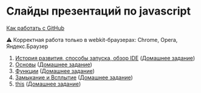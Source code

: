 # Слайды презентаций по javascript
[Как работать с GitHub](https://github.com/urfu-2015/guides/blob/master/how-to-pull-request.md)

:warning: Корректная работа только в webkit-браузерах: Chrome, Opera, Яндекс.Браузер

1. [История развития, способы запуска, обзор IDE](https://rawgit.com/urfu-2015/javascript-slides/master/01-intro/index.html) ([Домашнее задание](https://github.com/urfu-2015/javascript-tasks-1))
2. [Основы](https://rawgit.com/urfu-2015/javascript-slides/master/02-basic/index.html) ([Домашнее задание](https://github.com/urfu-2015/javascript-tasks-2))
3. [Функции](https://rawgit.com/urfu-2015/javascript-slides/master/03-functions/index.html) ([Домашнее задание](https://github.com/urfu-2015/javascript-tasks-3))
4. [Замыкание и Всплытие](https://rawgit.com/urfu-2015/javascript-slides/master/04-closure-and-hoisting/index.html#/) ([Домашнее задание](https://github.com/urfu-2015/javascript-tasks-4))
4. [this](https://cdn.rawgit.com/Zhigalov/javascript-slides/master/05-this/index.html#/) ([Домашнее задание](https://github.com/urfu-2015/javascript-tasks-5))
